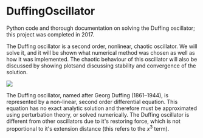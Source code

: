 # DuffingOscillator
Python code and thorough documentation on solving the Duffing oscillator; this project was completed in 2017.

The Duffing oscillator is a second order, nonlinear, chaotic oscillator. We will solve it, and it will be shown what numerical method was chosen as well as how it was implemented.  The chaotic behaviour of this oscillator will also be discussed by showing plotsand discussing stability and convergence of the solution.

<img src="https://render.githubusercontent.com/render/math?math=\kappa \ddot{x} +\delta {\dot{x}} +\alpha x+\beta x^{3}=\gamma \cos(\omega t)">

The Duffing oscillator, named after Georg Duffing (1861–1944), is represented by a non-linear, second order differential equation. This equation has no exact analytic solution and therefore must be approximated using perturbation theory, or solved numerically. The Duffing oscillator is different from other oscillators due to it's restoring force, which is not proportional to it's extension distance (this refers to the $x^3$ term).
